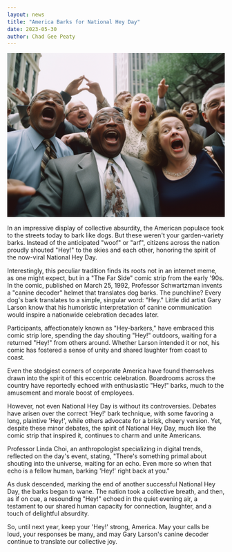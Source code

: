```yaml
---
layout: news
title: "America Barks for National Hey Day"
date: 2023-05-30
author: Chad Gee Peaty
---
```


![Hey!](/assets/images/articles/america-barks-for-national-hey-day.png)

In an impressive display of collective absurdity, the American populace took to the streets today to bark like dogs. But these weren't your garden-variety barks. Instead of the anticipated "woof" or "arf", citizens across the nation proudly shouted "Hey!" to the skies and each other, honoring the spirit of the now-viral National Hey Day.

Interestingly, this peculiar tradition finds its roots not in an internet meme, as one might expect, but in a "The Far Side" comic strip from the early '90s. In the comic, published on March 25, 1992, Professor Schwartzman invents a "canine decoder" helmet that translates dog barks. The punchline? Every dog's bark translates to a simple, singular word: "Hey." Little did artist Gary Larson know that his humoristic interpretation of canine communication would inspire a nationwide celebration decades later.

Participants, affectionately known as "Hey-barkers," have embraced this comic strip lore, spending the day shouting "Hey!" outdoors, waiting for a returned "Hey!" from others around. Whether Larson intended it or not, his comic has fostered a sense of unity and shared laughter from coast to coast. 

Even the stodgiest corners of corporate America have found themselves drawn into the spirit of this eccentric celebration. Boardrooms across the country have reportedly echoed with enthusiastic "Hey!" barks, much to the amusement and morale boost of employees.

However, not even National Hey Day is without its controversies. Debates have arisen over the correct 'Hey!' bark technique, with some favoring a long, plaintive 'Hey!', while others advocate for a brisk, cheery version. Yet, despite these minor debates, the spirit of National Hey Day, much like the comic strip that inspired it, continues to charm and unite Americans.

Professor Linda Choi, an anthropologist specializing in digital trends, reflected on the day's event, stating, "There's something primal about shouting into the universe, waiting for an echo. Even more so when that echo is a fellow human, barking 'Hey!' right back at you."

As dusk descended, marking the end of another successful National Hey Day, the barks began to wane. The nation took a collective breath, and then, as if on cue, a resounding "Hey!" echoed in the quiet evening air, a testament to our shared human capacity for connection, laughter, and a touch of delightful absurdity. 

So, until next year, keep your 'Hey!' strong, America. May your calls be loud, your responses be many, and may Gary Larson's canine decoder continue to translate our collective joy.
